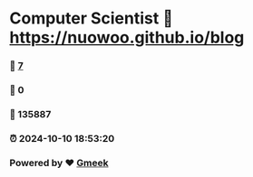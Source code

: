 # Computer Scientist :link: https://nuowoo.github.io/blog 
### :page_facing_up: [7](https://nuowoo.github.io/blog/tag.html) 
### :speech_balloon: 0 
### :hibiscus: 135887 
### :alarm_clock: 2024-10-10 18:53:20 
### Powered by :heart: [Gmeek](https://github.com/Meekdai/Gmeek)
